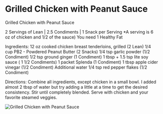 # Grilled Chicken with Peanut Sauce



Grilled Chicken with Peanut Sauce

2 Servings of Lean | 2.5 Condiments | 1 Snack per Serving
 *A serving is 6 oz of chicken and 1/2 of the sauce)
You need 1 Healthy Fat

Ingredients:
12 oz cooked chicken breast tenderloins, grilled (2 Lean)
1/4 cup PB2 - Powdered Peanut Butter (2 Snacks)
1/4 tsp garlic powder (1/2 Condiment)
1/2 tsp ground ginger (1 Condiment)
1 tbsp + 1.5 tsp lite soy sauce ( 1 1/2 Condiments)
1 packet Splenda (1 Condiment)
1 tbsp apple cider vinegar (1/2 Condiment)
Additional water
1/4 tsp red pepper flakes (1/2 Condiment)

Directions:
Combine all ingredients, except chicken in a small bowl. I added almost 2 tbsp of water but try adding a little at a time to get the desired consistency. Stir until completely blended. Serve with chicken and your favorite steamed veggies.

![Grilled Chicken with Peanut Sauce](./Grilled%20Chicken%20with%20Peanut%20Sauce.png)

